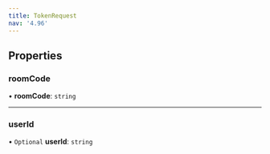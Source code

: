```yaml
---
title: TokenRequest
nav: '4.96'
---
```


## Properties

### roomCode

• **roomCode**: `string`

---

### userId

• `Optional` **userId**: `string`
